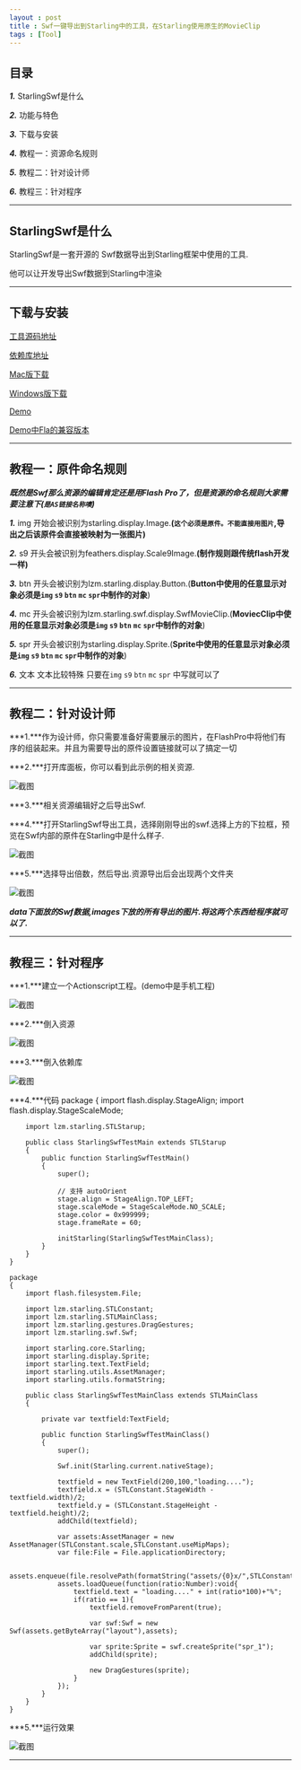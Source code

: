 ```yaml
---
layout : post
title : Swf一键导出到Starling中的工具，在Starling使用原生的MovieClip
tags : [Tool]
---
```


## 目录 ##
 ***1.*** StarlingSwf是什么 
 
 ***2.*** 功能与特色 
 
 ***3.*** 下载与安装 
 
 ***4.*** 教程一：资源命名规则 
 
 ***5.*** 教程二：针对设计师 
 
 ***6.*** 教程三：针对程序 
 


----------
## StarlingSwf是什么 ##

StarlingSwf是一套开源的 Swf数据导出到Starling框架中使用的工具.

他可以让开发导出Swf数据到Starling中渲染


----------
## 下载与安装 ##

[工具源码地址][1]

[依赖库地址][2]

[Mac版下载][3]

[Windows版下载][4]

[Demo][5]

[Demo中Fla的兼容版本][6]


  [1]: https://github.com/zmLiu/StarlingSWF
  [2]: https://github.com/zmLiu/StarlingFeathers
  [3]: http://url.cn/NFvIhb
  [4]: http://url.cn/MRuj6f
  [5]: http://url.cn/PYIIHb
  [6]: http://url.cn/KvBRyO
  


----------
## 教程一：原件命名规则 ##
 
 ***既然是Swf那么资源的编辑肯定还是用Flash Pro了，但是资源的命名规则大家需要注意下(`是AS链接名称噢`)***

 ***1.*** img 开始会被识别为starling.display.Image.**(`这个必须是原件。不能直接用图片`,导出之后该原件会直接被映射为一张图片)**
 
 ***2.*** s9  开头会被识别为feathers.display.Scale9Image.**(制作规则跟传统flash开发一样)**
 
 ***3.*** btn 开头会被识别为lzm.starling.display.Button.(**Button中使用的任意显示对象必须是`img` `s9` `btn` `mc` `spr`中制作的对象**)
 
 ***4.*** mc  开头会被识别为lzm.starling.swf.display.SwfMovieClip.(**MoviecClip中使用的任意显示对象必须是`img` `s9` `btn` `mc` `spr`中制作的对象**)
 
 ***5.*** spr 开头会被识别为starling.display.Sprite.(**Sprite中使用的任意显示对象必须是`img` `s9` `btn` `mc` `spr`中制作的对象**)

 ***6.*** 文本 文本比较特殊 只要在`img` `s9` `btn` `mc` `spr` 中写就可以了
 


----------
## 教程二：针对设计师 ##

 ***1.***作为设计师，你只需要准备好需要展示的图片，在FlashPro中将他们有序的组装起来。并且为需要导出的原件设置链接就可以了搞定一切

 ***2.***打开库面板，你可以看到此示例的相关资源.
 
<img src="/assets/images/starling_swf_tool/image1.png" alt="截图" class="img-rounded">

 ***3.***相关资源编辑好之后导出Swf.

 ***4.***打开StarlingSwf导出工具，选择刚刚导出的swf.选择上方的下拉框，预览在Swf内部的原件在Starling中是什么样子.
 
<img src="/assets/images/starling_swf_tool/image2.png" alt="截图" class="img-rounded">

 ***5.***选择导出倍数，然后导出.资源导出后会出现两个文件夹
 
<img src="/assets/images/starling_swf_tool/image3.png" alt="截图" class="img-rounded">

 ***data下面放的Swf数据,images下放的所有导出的图片.将这两个东西给程序就可以了.***


----------
## 教程三：针对程序 ##

 ***1.***建立一个Actionscript工程。(demo中是手机工程)
 
<img src="/assets/images/starling_swf_tool/image4.png" alt="截图" class="img-rounded">

 ***2.***倒入资源
 
<img src="/assets/images/starling_swf_tool/image5.png" alt="截图" class="img-rounded">

 ***3.***倒入依赖库
 
<img src="/assets/images/starling_swf_tool/image6.png" alt="截图" class="img-rounded">



 ***4.***代码
    package
    {
    	import flash.display.StageAlign;
    	import flash.display.StageScaleMode;
    	
    	import lzm.starling.STLStarup;
    	
    	public class StarlingSwfTestMain extends STLStarup
    	{
    		public function StarlingSwfTestMain()
    		{
    			super();
    			
    			// 支持 autoOrient
    			stage.align = StageAlign.TOP_LEFT;
    			stage.scaleMode = StageScaleMode.NO_SCALE;
    			stage.color = 0x999999;
    			stage.frameRate = 60;
    			
    			initStarling(StarlingSwfTestMainClass);
    		}
    	}
    }
    
    package
    {
    	import flash.filesystem.File;
    	
    	import lzm.starling.STLConstant;
    	import lzm.starling.STLMainClass;
    	import lzm.starling.gestures.DragGestures;
    	import lzm.starling.swf.Swf;
    	
    	import starling.core.Starling;
    	import starling.display.Sprite;
    	import starling.text.TextField;
    	import starling.utils.AssetManager;
    	import starling.utils.formatString;
    	
    	public class StarlingSwfTestMainClass extends STLMainClass
    	{
    		
    		private var textfield:TextField;
    		
    		public function StarlingSwfTestMainClass()
    		{
    			super();
    			
    			Swf.init(Starling.current.nativeStage);
    			
    			textfield = new TextField(200,100,"loading....");
    			textfield.x = (STLConstant.StageWidth - textfield.width)/2;
    			textfield.y = (STLConstant.StageHeight - textfield.height)/2;
    			addChild(textfield);
    			
    			var assets:AssetManager = new AssetManager(STLConstant.scale,STLConstant.useMipMaps);
    			var file:File = File.applicationDirectory;
    			
    			assets.enqueue(file.resolvePath(formatString("assets/{0}x/",STLConstant.scale)));
    			assets.loadQueue(function(ratio:Number):void{
    				textfield.text = "loading...." + int(ratio*100)+"%";
    				if(ratio == 1){
    					textfield.removeFromParent(true);
    					
    					var swf:Swf = new Swf(assets.getByteArray("layout"),assets);
    					
    					var sprite:Sprite = swf.createSprite("spr_1");
    					addChild(sprite);
    					
    					new DragGestures(sprite);
    				}
    			});
    		}
    	}
    }

 ***5.***运行效果
 
 <img src="/assets/images/starling_swf_tool/image7.png" alt="截图" class="img-rounded">
 


----------


	